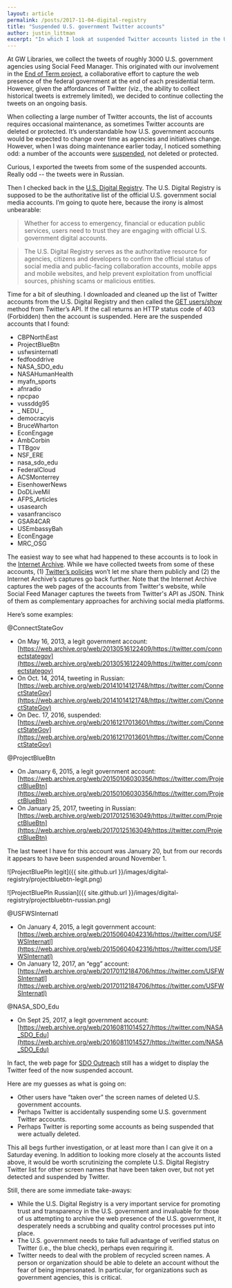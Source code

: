 ```yaml
---
layout: article
permalink: /posts/2017-11-04-digital-registry
title: "Suspended U.S. government Twitter accounts"
author: justin_littman 
excerpt: "In which I look at suspended Twitter accounts listed in the U.S. Digital Registry, including some recently tweeting in Russian."
---
```


At GW Libraries, we collect the tweets of roughly 3000 U.S. government agencies using Social Feed Manager. This originated with our involvement in the [End of Term project](http://eotarchive.cdlib.org/), a collaborative effort to capture the web presence of the federal government at the end of each presidential term. However, given the affordances of Twitter (viz., the ability to collect historical tweets is extremely limited), we decided to continue collecting the tweets on an ongoing basis.

When collecting a large number of Twitter accounts, the list of accounts requires occasional maintenance, as sometimes Twitter accounts are deleted or protected. It’s understandable how U.S. government accounts would be expected to change over time as agencies and initiatives change. However, when I was doing maintenance earlier today, I noticed something odd: a number of the accounts were [suspended](https://support.twitter.com/articles/15790), not deleted or protected.

Curious, I exported the tweets from some of the suspended accounts. Really odd -- the tweets were in Russian.

Then I checked back in the [U.S. Digital Registry](https://usdigitalregistry.digitalgov.gov/). The U.S. Digital Registry is supposed to be the authoritative list of the official U.S. government social media accounts. I’m going to quote here, because the irony is almost unbearable:

>Whether for access to emergency, financial or education public services, users need to trust they are engaging with official U.S. government digital accounts.

>The U.S. Digital Registry serves as the authoritative resource for agencies, citizens and developers to confirm the official status of social media and public-facing collaboration accounts, mobile apps and mobile websites, and help prevent exploitation from unofficial sources, phishing scams or malicious entities.

Time for a bit of sleuthing. I downloaded and cleaned up the list of Twitter accounts from the U.S. Digital Registry and then called the [GET users/show](https://developer.twitter.com/en/docs/accounts-and-users/follow-search-get-users/api-reference/get-users-show) method from Twitter’s API. If the call returns an HTTP status code of 403 (Forbidden) then the account is suspended. Here are the suspended accounts that I found:

* CBPNorthEast
* ProjectBlueBtn
* usfwsinternatl
* fedfooddrive
* NASA_SDO_edu
* NASAHumanHealth
* myafn_sports
* afnradio
* npcpao
* vussddg95
* _ NEDU _
* democracyis
* BruceWharton
* EconEngage
* AmbCorbin
* TTBgov
* NSF_ERE
* nasa_sdo_edu
* FederalCloud
* ACSMonterrey
* EisenhowerNews
* DoDLiveMil
* AFPS_Articles
* usasearch
* vasanfrancisco
* GSAR4CAR
* USEmbassyBah
* EconEngage
* MRC_OSG

The easiest way to see what had happened to these accounts is to look in the [Internet Archive](https://archive.org/). While we have collected tweets from some of these accounts, (1) [Twitter’s policies](https://developer.twitter.com/en/developer-terms/agreement-and-policy.html) won’t let me share them publicly and (2) the Internet Archive’s captures go back further. Note that the Internet Archive captures the web pages of the accounts from Twitter's website, while Social Feed Manager captures the tweets from Twitter's API as JSON. Think of them as complementary approaches for archiving social media platforms.

Here’s some examples:

@ConnectStateGov
* On May 16, 2013, a legit government account: [https://web.archive.org/web/20130516122409/https://twitter.com/connectstategov](https://web.archive.org/web/20130516122409/https://twitter.com/connectstategov)
* On Oct. 14, 2014, tweeting in Russian: [https://web.archive.org/web/20141014121748/https://twitter.com/ConnectStateGov](https://web.archive.org/web/20141014121748/https://twitter.com/ConnectStateGov)
* On Dec. 17, 2016, suspended: [https://web.archive.org/web/20161217013601/https://twitter.com/ConnectStateGov](https://web.archive.org/web/20161217013601/https://twitter.com/ConnectStateGov)

@ProjectBlueBtn
* On January 6, 2015, a legit government account: [https://web.archive.org/web/20150106030356/https://twitter.com/ProjectBlueBtn](https://web.archive.org/web/20150106030356/https://twitter.com/ProjectBlueBtn)
* On January 25, 2017, tweeting in Russian: [https://web.archive.org/web/20170125163049/https://twitter.com/ProjectBlueBtn](https://web.archive.org/web/20170125163049/https://twitter.com/ProjectBlueBtn)

The last tweet I have for this account was January 20, but from our records it appears to have been suspended around November 1.

![ProjectBluePln legit]({{ site.github.url }}/images/digital-registry/projectbluebtn-legit.png)

![ProjectBluePln Russian]({{ site.github.url }}/images/digital-registry/projectbluebtn-russian.png)

@USFWSInternatl
* On January 4, 2015, a legit government account: [https://web.archive.org/web/20150604042316/https://twitter.com/USFWSInternatl](https://web.archive.org/web/20150604042316/https://twitter.com/USFWSInternatl)
* On January 12, 2017, an “egg” account: [https://web.archive.org/web/20170112184706/https://twitter.com/USFWSInternatl](https://web.archive.org/web/20170112184706/https://twitter.com/USFWSInternatl)

@NASA_SDO_Edu
* On Sept 25, 2017, a legit government account: [https://web.archive.org/web/20160811014527/https://twitter.com/NASA_SDO_Edu](https://web.archive.org/web/20160811014527/https://twitter.com/NASA_SDO_Edu)

In fact, the web page for [SDO Outreach](https://sdo.gsfc.nasa.gov/epo/educators/) still has a widget to display the Twitter feed of the now suspended account.

Here are my guesses as what is going on:
* Other users have “taken over” the screen names of deleted U.S. government accounts.
* Perhaps Twitter is accidentally suspending some U.S. government Twitter accounts.
* Perhaps Twitter is reporting some accounts as being suspended that were actually deleted.

This all begs further investigation, or at least more than I can give it on a Saturday evening. In addition to looking more closely at the accounts listed above, it would be worth scrutinizing the complete U.S. Digital Registry Twitter list for other screen names that have been taken over, but not yet detected and suspended by Twitter.

Still, there are some immediate take-aways:

* While the U.S. Digital Registry is a very important service for promoting trust and transparency in the U.S. government and invaluable for those of us attempting to archive the web presence of the U.S. government, it desperately needs a scrubbing and quality control processes put into place.
* The U.S. government needs to take full advantage of verified status on Twitter (i.e., the blue check), perhaps even requiring it.
* Twitter needs to deal with the problem of recycled screen names. A person or organization should be able to delete an account without the fear of being impersonated. In particular, for organizations such as government agencies, this is critical.
